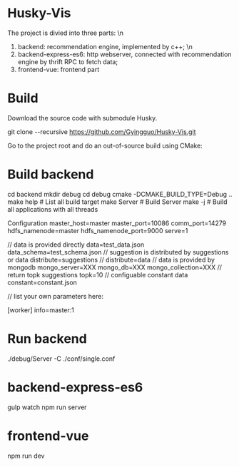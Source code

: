 # Husky-Vis

The project is divied into three parts: \n
1. backend: recommendation engine, implemented by c++; \n
2. backend-express-es6: http webserver, connected with recommendation engine by thrift RPC to fetch data;
3. frontend-vue: frontend part

# Build

Download the source code with submodule Husky.

git clone --recursive https://github.com/Gyingguo/Husky-Vis.git

Go to the project root and do an out-of-source build using CMake:

# Build backend

cd backend
mkdir debug
cd debug
cmake -DCMAKE_BUILD_TYPE=Debug ..
make help               # List all build target
make Server             # Build Server 
make -j                 # Build all applications with all threads

Configuration
master_host=master
master_port=10086
comm_port=14279
hdfs_namenode=master
hdfs_namenode_port=9000
serve=1

// data is provided directly
data=test_data.json
data_schema=test_schema.json
// suggestion is distributed by suggestions or data
distribute=suggestions
// distribute=data
// data is provided by mongodb
mongo_server=XXX
mongo_db=XXX
mongo_collection=XXX
// return topk suggestions
topk=10
// configuable constant data
constant=constant.json

// list your own parameters here:

[worker]
info=master:1


# Run backend
./debug/Server -C ./conf/single.conf

# backend-express-es6
gulp watch
npm run server

# frontend-vue
npm run dev
